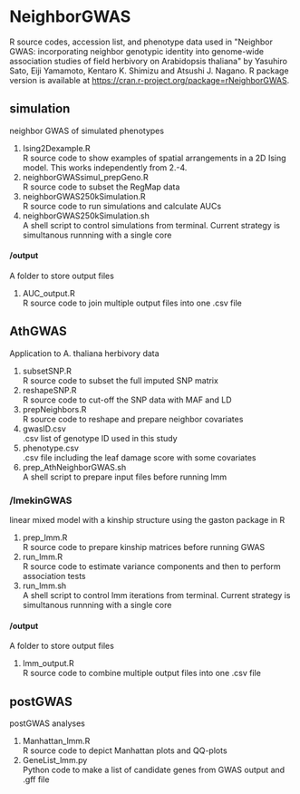 # NeighborGWAS
R source codes, accession list, and phenotype data used in "Neighbor GWAS: incorporating neighbor genotypic identity into genome-wide association studies of field herbivory on Arabidopsis thaliana" by Yasuhiro Sato, Eiji Yamamoto, Kentaro K. Shimizu and Atsushi J. Nagano. R package version is available at https://cran.r-project.org/package=rNeighborGWAS.  

## simulation
neighbor GWAS of simulated phenotypes
1. Ising2Dexample.R  
R source code to show examples of spatial arrangements in a 2D Ising model. This works independently from 2.-4.  
2. neighborGWASsimul_prepGeno.R  
R source code to subset the RegMap data  
3. neighborGWAS250kSimulation.R  
R source code to run simulations and calculate AUCs  
4. neighborGWAS250kSimulation.sh  
A shell script to control simulations from terminal. Current strategy is simultanous runnning with a single core  
#### /output
A folder to store output files  
1. AUC_output.R  
R source code to join multiple output files into one .csv file  

## AthGWAS
Application to A. thaliana herbivory data  
1. subsetSNP.R  
R source code to subset the full imputed SNP matrix  
2. reshapeSNP.R  
R source code to cut-off the SNP data with MAF and LD  
3. prepNeighbors.R  
R source code to reshape and prepare neighbor covariates 
4. gwasID.csv  
.csv list of genotype ID used in this study  
5. phenotype.csv  
.csv file including the leaf damage score with some covariates  
6. prep_AthNeighborGWAS.sh  
A shell script to prepare input files before running lmm  

### /lmekinGWAS
linear mixed model with a kinship structure using the gaston package in R  
1. prep_lmm.R  
R source code to prepare kinship matrices before running GWAS  
2. run_lmm.R  
R source code to estimate variance components and then to perform association tests  
3. run_lmm.sh  
A shell script to control lmm iterations from terminal. Current strategy is simultanous runnning with a single core  
#### /output
A folder to store output files  
1. lmm_output.R  
R source code to combine multiple output files into one .csv file  

## postGWAS
postGWAS analyses
1. Manhattan_lmm.R  
R source code to depict Manhattan plots and QQ-plots  
2. GeneList_lmm.py  
Python code to make a list of candidate genes from GWAS output and .gff file  
